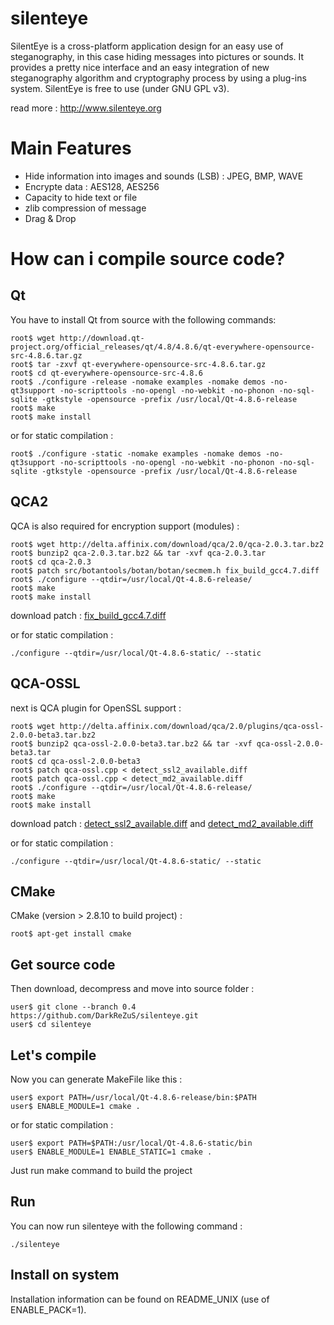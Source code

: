 silenteye
=========

SilentEye is a cross-platform application design for an easy use of steganography, in this case hiding messages into pictures or sounds. It provides a pretty nice interface and an easy integration of new steganography algorithm and cryptography process by using a plug-ins system.
SilentEye is free to use (under GNU GPL v3).

read more : http://www.silenteye.org

# Main Features

* Hide information into images and sounds (LSB) : JPEG, BMP, WAVE
* Encrypte data : AES128, AES256
* Capacity to hide text or file
* zlib compression of message
* Drag & Drop

# How can i compile source code?

## Qt

You have to install Qt from source with the following commands:

```Shell
root$ wget http://download.qt-project.org/official_releases/qt/4.8/4.8.6/qt-everywhere-opensource-src-4.8.6.tar.gz
root$ tar -zxvf qt-everywhere-opensource-src-4.8.6.tar.gz
root$ cd qt-everywhere-opensource-src-4.8.6
root$ ./configure -release -nomake examples -nomake demos -no-qt3support -no-scripttools -no-opengl -no-webkit -no-phonon -no-sql-sqlite -gtkstyle -opensource -prefix /usr/local/Qt-4.8.6-release
root$ make
root$ make install
```

or for static compilation :
```
root$ ./configure -static -nomake examples -nomake demos -no-qt3support -no-scripttools -no-opengl -no-webkit -no-phonon -no-sql-sqlite -gtkstyle -opensource -prefix /usr/local/Qt-4.8.6-release
```

## QCA2

QCA is also required for encryption support (modules) :

```Shell
root$ wget http://delta.affinix.com/download/qca/2.0/qca-2.0.3.tar.bz2
root$ bunzip2 qca-2.0.3.tar.bz2 && tar -xvf qca-2.0.3.tar
root$ cd qca-2.0.3
root$ patch src/botantools/botan/botan/secmem.h fix_build_gcc4.7.diff
root$ ./configure --qtdir=/usr/local/Qt-4.8.6-release/
root$ make
root$ make install
```

download patch : [fix_build_gcc4.7.diff](https://github.com/DarkReZuS/silenteye/blob/0.4/vagrant/vagrant_data/fix_build_gcc4.7.diff)

or for static compilation :
```
./configure --qtdir=/usr/local/Qt-4.8.6-static/ --static
```

## QCA-OSSL

next is QCA plugin for OpenSSL support :

```Shell
root$ wget http://delta.affinix.com/download/qca/2.0/plugins/qca-ossl-2.0.0-beta3.tar.bz2
root$ bunzip2 qca-ossl-2.0.0-beta3.tar.bz2 && tar -xvf qca-ossl-2.0.0-beta3.tar
root$ cd qca-ossl-2.0.0-beta3
root$ patch qca-ossl.cpp < detect_ssl2_available.diff
root$ patch qca-ossl.cpp < detect_md2_available.diff
root$ ./configure --qtdir=/usr/local/Qt-4.8.6-release/
root$ make
root$ make install
```

download patch : [detect_ssl2_available.diff](https://github.com/DarkReZuS/silenteye/blob/0.4/vagrant/vagrant_data/detect_ssl2_available.diff) and [detect_md2_available.diff](https://github.com/DarkReZuS/silenteye/blob/0.4/vagrant/vagrant_data/detect_md2_available.diff)

or for static compilation :
```
./configure --qtdir=/usr/local/Qt-4.8.6-static/ --static
```

## CMake

CMake (version > 2.8.10 to build project) :

```Shell
root$ apt-get install cmake
```

## Get source code

Then download, decompress and move into source folder :

```Shell
user$ git clone --branch 0.4 https://github.com/DarkReZuS/silenteye.git
user$ cd silenteye
```

## Let's compile

Now you can generate MakeFile like this :

```Shell
user$ export PATH=/usr/local/Qt-4.8.6-release/bin:$PATH
user$ ENABLE_MODULE=1 cmake .
```

or for static compilation :
```
user$ export PATH=$PATH:/usr/local/Qt-4.8.6-static/bin
user$ ENABLE_MODULE=1 ENABLE_STATIC=1 cmake .
```

Just run make command to build the project

## Run

You can now run silenteye with the following command :

```Shell
./silenteye
```

## Install on system

Installation information can be found on README_UNIX (use of ENABLE_PACK=1).
